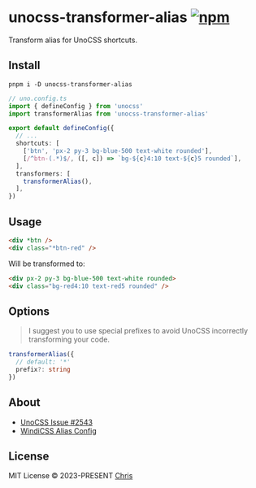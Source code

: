 # unocss-transformer-alias [![npm](https://img.shields.io/npm/v/unocss-transformer-alias.svg)](https://npmjs.com/package/unocss-transformer-alias)

Transform alias for UnoCSS shortcuts.

## Install
```shell
pnpm i -D unocss-transformer-alias
```

```ts
// uno.config.ts
import { defineConfig } from 'unocss'
import transformerAlias from 'unocss-transformer-alias'

export default defineConfig({
  // ...
  shortcuts: [
    ['btn', 'px-2 py-3 bg-blue-500 text-white rounded'],
    [/^btn-(.*)$/, ([, c]) => `bg-${c}4:10 text-${c}5 rounded`],
  ],
  transformers: [
    transformerAlias(),
  ],
})
```

## Usage

```html
<div *btn />
<div class="*btn-red" />
```

Will be transformed to:

```html
<div px-2 py-3 bg-blue-500 text-white rounded>
<div class="bg-red4:10 text-red5 rounded" />
``` 

## Options

> I suggest you to use special prefixes to avoid UnoCSS incorrectly transforming your code.

```ts
transformerAlias({
  // default: '*'
  prefix?: string
})
```

## About

- [UnoCSS Issue #2543](https://github.com/unocss/unocss/issues/2543)
- [WindiCSS Alias Config](https://windicss.org/integrations/vite.html#alias-config)


## License

MIT License &copy; 2023-PRESENT [Chris](https://github.com/zyyv)
